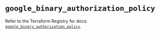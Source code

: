 # `google_binary_authorization_policy`

Refer to the Terraform Registry for docs: [`google_binary_authorization_policy`](https://registry.terraform.io/providers/hashicorp/google/6.16.0/docs/resources/binary_authorization_policy).
